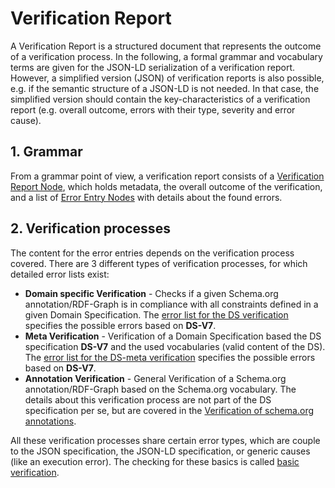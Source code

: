 # Verification Report

A Verification Report is a structured document that represents the outcome of a verification process. In the following, a formal grammar and vocabulary terms are given for the JSON-LD serialization of a verification report. However, a simplified version (JSON) of verification reports is also possible, e.g. if the semantic structure of a JSON-LD is not needed. In that case, the simplified version should contain the key-characteristics of a verification report (e.g. overall outcome, errors with their type, severity and error cause).

## 1. Grammar

From a grammar point of view, a verification report consists of a [Verification Report Node](./VerificationReport.md), which holds metadata, the overall outcome of the verification, and a list of [Error Entry Nodes](./ErrorEntry.md) with details about the found errors.

## 2. Verification processes

The content for the error entries depends on the verification process covered. There are 3 different types of verification processes, for which detailed error lists exist:

*   **Domain specific Verification** - Checks if a given Schema.org annotation/RDF-Graph is in compliance with all constraints defined in a given Domain Specification. The [error list for the DS verification](./DS-Verification.md) specifies the possible errors based on **DS-V7**.
*   **Meta Verification** - Verification of a Domain Specification based the DS specification **DS-V7** and the used vocabularies (valid content of the DS). The [error list for the DS-meta verification](./DS-Meta-Verification.md) specifies the possible errors based on **DS-V7**.
*   **Annotation Verification** - General Verification of a Schema.org annotation/RDF-Graph based on the Schema.org vocabulary. The details about this verification process are not part of the DS specification per se, but are covered in the [Verification of schema.org annotations](./../../../../SDO-Verification/README.md).

All these verification processes share certain error types, which are couple to the JSON specification, the JSON-LD specification, or generic causes (like an execution error). The checking for these basics is called [basic verification](./Basic-Verification.md).
